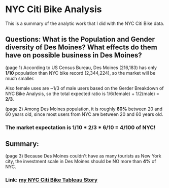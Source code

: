 # NYC Citi Bike Analysis 

This is a summary of the analytic work that I did with the NYC Citi Bike data.

## Questions: What is the Population and Gender diversity of Des Moines? What effects do them have on possible business in Des Moines? 

(page 1) According to US Census Bureau, Des Moines (216,183) has only **1/10** population than NYC bike record (2,344,224), 
so the market will be much smaller. <br>

Also female uses are ~1/3 of male users based on the Gerder Breakdown of NYC Bike Analysis, so the total expected ratio is 1/6(female) + 1/2(male) = **2/3**.

(page 2) Among Des Moines population, it is roughly **60%** between 20 and 60 years old, since most users from NYC are between 20 and 60 years old.
### The market expectation is 1/10 * 2/3 * 6/10 = **4/100** of NYC!


## Summary:

(page 3) Because Des Moines couldn't have as many tourists as New York city, the investment scale in Des Moines should be NO more than **4%** of NYC. 


### Link: [my NYC Citi Bike Tableau Story](https://public.tableau.com/profile/ping.lin7217#!/vizhome/CitiBike_15869995960370/Story1?publish=yes)
